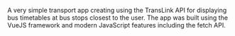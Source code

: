 A very simple transport app creating using the TransLink API for displaying bus timetables at bus stops closest to the user. The app was built using the VueJS framework and modern JavaScript features including the fetch API. 